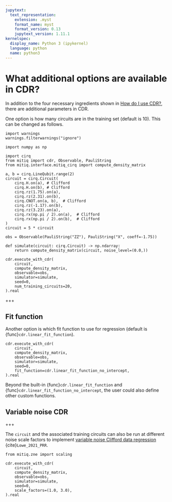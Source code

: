 ```yaml
---
jupytext:
  text_representation:
    extension: .myst
    format_name: myst
    format_version: 0.13
    jupytext_version: 1.11.1
kernelspec:
  display_name: Python 3 (ipykernel)
  language: python
  name: python3
---
```


# What additional options are available in CDR?

In addition to the four necessary ingredients shown in [How do I use CDR?](cdr-1-intro.md), there are additional parameters in CDR.

One option is how many circuits are in the training set (default is 10). This can be changed as follows.

```{code-cell} ipython3
import warnings
warnings.filterwarnings("ignore")

import numpy as np

import cirq
from mitiq import cdr, Observable, PauliString
from mitiq.interface.mitiq_cirq import compute_density_matrix

a, b = cirq.LineQubit.range(2)
circuit = cirq.Circuit(
    cirq.H.on(a), # Clifford
    cirq.H.on(b), # Clifford
    cirq.rz(1.75).on(a),
    cirq.rz(2.31).on(b),
    cirq.CNOT.on(a, b),  # Clifford
    cirq.rz(-1.17).on(b),
    cirq.rz(3.23).on(a),
    cirq.rx(np.pi / 2).on(a),  # Clifford
    cirq.rx(np.pi / 2).on(b),  # Clifford
)
circuit = 5 * circuit

obs = Observable(PauliString("ZZ"), PauliString("X", coeff=-1.75))

def simulate(circuit: cirq.Circuit) -> np.ndarray:
    return compute_density_matrix(circuit, noise_level=(0.0,))

cdr.execute_with_cdr(
    circuit,
    compute_density_matrix,
    observable=obs,
    simulator=simulate,
    seed=0,
    num_training_circuits=20,
).real
```

+++

## Fit function

Another option is which fit function to use for regression (default is {func}`cdr.linear_fit_function`).
```{code-cell} ipython3
cdr.execute_with_cdr(
    circuit,
    compute_density_matrix,
    observable=obs,
    simulator=simulate,
    seed=0,
    fit_function=cdr.linear_fit_function_no_intercept,
).real
```

Beyond the built-in {func}`cdr.linear_fit_function` and {func}`cdr.linear_fit_function_no_intercept`,
the user could also define other custom functions.

## Variable noise CDR

+++

The `circuit` and the associated training circuits can also be run at different noise scale factors to implement [variable noise Clifford data regression](https://arxiv.org/abs/2011.01157) {cite}`Lowe_2021_PRR`.

```{code-cell} ipython3
from mitiq.zne import scaling

cdr.execute_with_cdr(
    circuit,
    compute_density_matrix,
    observable=obs,
    simulator=simulate,
    seed=0,
    scale_factors=(1.0, 3.0),
).real
```
